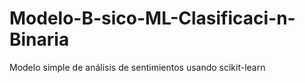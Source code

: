 # Modelo-B-sico-ML-Clasificaci-n-Binaria
Modelo simple de análisis de sentimientos usando scikit-learn
